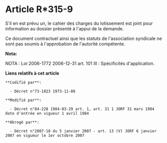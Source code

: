 # Article R*315-9

S'il en est prévu un, le cahier des charges du lotissement est joint pour information au dossier présenté à l'appui de la
demande.

Ce document contractuel ainsi que les statuts de l'association syndicale ne sont pas soumis à l'approbation de l'autorité
compétente.

**Nota:**

NOTA : Loi 2006-1772 2006-12-31 art. 101 III : Spécificités d'application.

**Liens relatifs à cet article**

	**Codifié par**:

	  - Décret n°73-1023 1973-11-08

	**Modifié par**:

	  - Décret n°84-228 1984-03-29 art. 1, art. 31 1 JORF 31 mars 1984 date d'entrée en vigueur 1 avril 1984

	**Abrogé par**:

	  - Décret n°2007-18 du 5 janvier 2007 - art. 13 (V) JORF 6 janvier 2007 en vigueur le 1er octobre 2007
